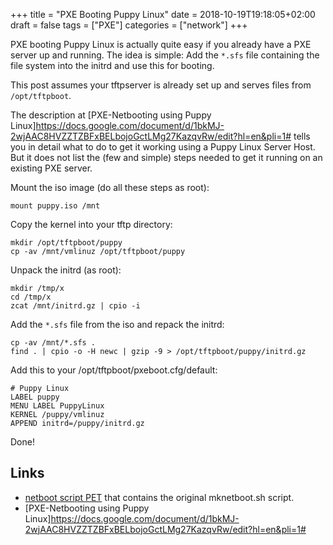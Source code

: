 +++
title = "PXE Booting Puppy Linux"
date = 2018-10-19T19:18:05+02:00
draft = false
tags = ["PXE"]
categories = ["network"]
+++

PXE booting Puppy Linux is actually quite easy if you already have a PXE
server up and running. The idea is simple: Add the `*.sfs` file containing
the file system into the initrd and use this for booting.

This post assumes your tftpserver is already set up
and serves files from `/opt/tftpboot`.

The description at [PXE-Netbooting using Puppy
Linux]https://docs.google.com/document/d/1bkMJ-2wjAAC8HVZZTZBFxBELbojoGctLMg27KazqvRw/edit?hl=en&pli=1#
tells you in detail what to do to get it working using a Puppy Linux Server
Host. But it does not list the (few and simple) steps needed to get it
running on an existing PXE server.

Mount the iso image (do all these steps as root):

	mount puppy.iso /mnt

Copy the kernel into your tftp directory:

	mkdir /opt/tftpboot/puppy
	cp -av /mnt/vmlinuz /opt/tftpboot/puppy

Unpack the initrd (as root):

	mkdir /tmp/x
	cd /tmp/x
	zcat /mnt/initrd.gz | cpio -i

Add the `*.sfs` file from the iso and repack the initrd:

	cp -av /mnt/*.sfs .
	find . | cpio -o -H newc | gzip -9 > /opt/tftpboot/puppy/initrd.gz

Add this to your /opt/tftpboot/pxeboot.cfg/default:

	# Puppy Linux
	LABEL puppy
	MENU LABEL PuppyLinux
	KERNEL /puppy/vmlinuz
	APPEND initrd=/puppy/initrd.gz

Done!


## Links

- [netboot script PET](http://www.murga-linux.com/puppy/viewtopic.php?mode=attach&id=37112)
  that contains the original mknetboot.sh script.
- [PXE-Netbooting using Puppy Linux]https://docs.google.com/document/d/1bkMJ-2wjAAC8HVZZTZBFxBELbojoGctLMg27KazqvRw/edit?hl=en&pli=1#
